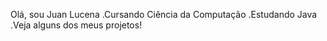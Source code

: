 Olá, sou Juan Lucena
  .Cursando Ciência da Computação
  .Estudando Java
  .Veja alguns dos meus projetos!
  
